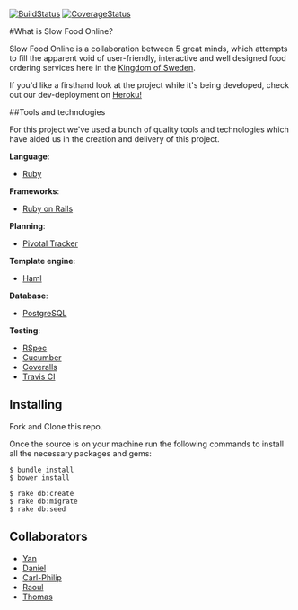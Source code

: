 [![BuildStatus](https://travis-ci.org/CraftAcademy/slow_food_online.svg?branch=development)](https://travis-ci.org/CraftAcademy/slow_food_online)
[![CoverageStatus](https://coveralls.io/repos/github/CraftAcademy/slow_food_online/badge.svg?branch=development)](https://coveralls.io/github/CraftAcademy/slow_food_online?branch=development)

#What is Slow Food Online?

Slow Food Online is a collaboration between 5 great minds, which attempts to fill the apparent void of user-friendly,
interactive and well designed food ordering services here in the [Kingdom of Sweden](https://en.wikipedia.org/wiki/Sweden).

If you'd like a firsthand look at the project while it's being developed, check out our dev-deployment on [Heroku!](http://sf-development.herokuapp.com/)

##Tools and technologies

For this project we've used a bunch of quality tools and technologies which have aided us in the creation
and delivery of this project.

**Language**:
* [Ruby](https://www.ruby-lang.org/)

**Frameworks**:
* [Ruby on Rails](http://rubyonrails.org/)

**Planning**:
* [Pivotal Tracker](https://www.pivotaltracker.com/n/projects/1609537)

**Template engine**:
* [Haml](http://haml.info/)

**Database**:
* [PostgreSQL](https://www.postgresql.org/)

**Testing**:
* [RSpec](http://rspec.info/)
* [Cucumber](https://cucumber.io/)
* [Coveralls](https://coveralls.io/)
* [Travis CI](https://travis-ci.org/)

## Installing
Fork and Clone this repo.

Once the source is on your machine run the following commands to install all the necessary packages and gems:

```
$ bundle install
$ bower install

$ rake db:create
$ rake db:migrate
$ rake db:seed
```

## Collaborators
* [Yan](https://github.com/flamesoft)
* [Daniel](https://github.com/DanielitoAlbinsson)
* [Carl-Philip](https://github.com/callea2)
* [Raoul](https://github.com/diraulo)
* [Thomas](https://github.com/tochman)
